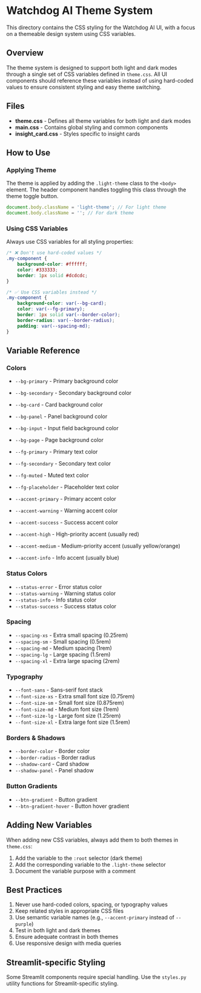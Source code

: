 # Watchdog AI Theme System

This directory contains the CSS styling for the Watchdog AI UI, with a focus on a themeable design system using CSS variables.

## Overview

The theme system is designed to support both light and dark modes through a single set of CSS variables defined in `theme.css`. All UI components should reference these variables instead of using hard-coded values to ensure consistent styling and easy theme switching.

## Files

- **theme.css** - Defines all theme variables for both light and dark modes
- **main.css** - Contains global styling and common components
- **insight_card.css** - Styles specific to insight cards

## How to Use

### Applying Theme

The theme is applied by adding the `.light-theme` class to the `<body>` element. The header component handles toggling this class through the theme toggle button.

```javascript
document.body.className = 'light-theme'; // For light theme
document.body.className = ''; // For dark theme
```

### Using CSS Variables

Always use CSS variables for all styling properties:

```css
/* ❌ Don't use hard-coded values */
.my-component {
    background-color: #ffffff;
    color: #333333;
    border: 1px solid #dcdcdc;
}

/* ✅ Use CSS variables instead */
.my-component {
    background-color: var(--bg-card);
    color: var(--fg-primary);
    border: 1px solid var(--border-color);
    border-radius: var(--border-radius);
    padding: var(--spacing-md);
}
```

## Variable Reference

### Colors

- `--bg-primary` - Primary background color
- `--bg-secondary` - Secondary background color
- `--bg-card` - Card background color
- `--bg-panel` - Panel background color
- `--bg-input` - Input field background color
- `--bg-page` - Page background color

- `--fg-primary` - Primary text color
- `--fg-secondary` - Secondary text color
- `--fg-muted` - Muted text color
- `--fg-placeholder` - Placeholder text color

- `--accent-primary` - Primary accent color
- `--accent-warning` - Warning accent color
- `--accent-success` - Success accent color
- `--accent-high` - High-priority accent (usually red)
- `--accent-medium` - Medium-priority accent (usually yellow/orange)
- `--accent-info` - Info accent (usually blue)

### Status Colors

- `--status-error` - Error status color
- `--status-warning` - Warning status color 
- `--status-info` - Info status color
- `--status-success` - Success status color

### Spacing

- `--spacing-xs` - Extra small spacing (0.25rem)
- `--spacing-sm` - Small spacing (0.5rem)
- `--spacing-md` - Medium spacing (1rem)
- `--spacing-lg` - Large spacing (1.5rem)
- `--spacing-xl` - Extra large spacing (2rem)

### Typography

- `--font-sans` - Sans-serif font stack
- `--font-size-xs` - Extra small font size (0.75rem)
- `--font-size-sm` - Small font size (0.875rem)
- `--font-size-md` - Medium font size (1rem)
- `--font-size-lg` - Large font size (1.25rem)
- `--font-size-xl` - Extra large font size (1.5rem)

### Borders & Shadows

- `--border-color` - Border color
- `--border-radius` - Border radius
- `--shadow-card` - Card shadow
- `--shadow-panel` - Panel shadow

### Button Gradients

- `--btn-gradient` - Button gradient
- `--btn-gradient-hover` - Button hover gradient

## Adding New Variables

When adding new CSS variables, always add them to both themes in `theme.css`:

1. Add the variable to the `:root` selector (dark theme)
2. Add the corresponding variable to the `.light-theme` selector
3. Document the variable purpose with a comment

## Best Practices

1. Never use hard-coded colors, spacing, or typography values
2. Keep related styles in appropriate CSS files
3. Use semantic variable names (e.g., `--accent-primary` instead of `--purple`)
4. Test in both light and dark themes
5. Ensure adequate contrast in both themes
6. Use responsive design with media queries

## Streamlit-specific Styling

Some Streamlit components require special handling. Use the `styles.py` utility functions for Streamlit-specific styling.